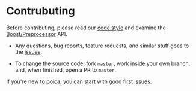 # Contrubuting

Before contributing, please read our [code style] and examine the [Boost/Preprocessor] API.

[code style]: https://github.com/Hirrolot/poica/wiki/Code-style
[Boost/Preprocessor]: https://www.boost.org/doc/libs/1_53_0/libs/preprocessor/doc/

 - Any questions, bug reports, feature requests, and similar stuff goes to the [issues].

 - To change the source code, fork `master`, work inside your own branch, and, when finished, open a PR to `master`.

If you're new to poica, you can start with [good first issues].

[issues]: https://github.com/Hirrolot/poica/issues
[good first issues]: https://github.com/Hirrolot/poica/labels/good%20first%20issue
